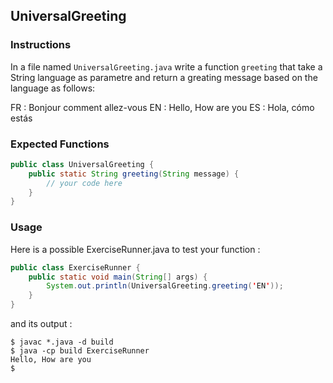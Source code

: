 ## UniversalGreeting

### Instructions

In a file named `UniversalGreeting.java` write a function `greeting` that take a String language as parametre and return a greating message based on the language as follows:

FR : Bonjour comment allez-vous
EN : Hello, How are you
ES : Hola, cómo estás


### Expected Functions

```java
public class UniversalGreeting {
    public static String greeting(String message) {
        // your code here
    }
}
```

### Usage

Here is a possible ExerciseRunner.java to test your function :

```java
public class ExerciseRunner {
    public static void main(String[] args) {
        System.out.println(UniversalGreeting.greeting('EN'));
    }
}
```

and its output :

```shell
$ javac *.java -d build
$ java -cp build ExerciseRunner
Hello, How are you
$
```